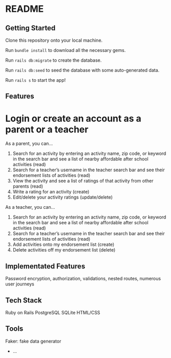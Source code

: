 # README

## Getting Started

Clone this repository onto your local machine.

Run `bundle install` to download all the necessary gems.

Run `rails db:migrate` to create the database.

Run `rails db:seed` to seed the database with some auto-generated data.

Run `rails s` to start the app!

## Features

# Login or create an account as a parent or a teacher

As a parent, you can... 

1. Search for an activity by entering an activity name, zip code, or keyword in the search bar and see a list of nearby affordable after school activities (read)
2. Search for a teacher’s username in the teacher search bar and see their endorsement lists of activities (read)
3. View the activity and see a list of ratings of that activity from other parents (read)
4. Write a rating for an activity (create)
5. Edit/delete your activity ratings (update/delete)

As a teacher, you can...

1. Search for an activity by entering an activity name, zip code, or keyword in the search bar and see a list of nearby affordable after school activities (read)
2. Search for a teacher’s username in the teacher search bar and see their endorsement lists of activities (read)
3. Add activities onto my endorsement list (create)
4. Delete activities off my endorsement list (delete)

## Implementated Features

Password encryption, authorization, validations, nested routes, numerous user journeys

## Tech Stack

Ruby on Rails
PostgreSQL
SQLite
HTML/CSS

## Tools

Faker: fake data generator

* ...
